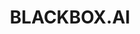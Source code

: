---
title: 'BLACKBOX.AI'
description: 'BLACKBOX.AI is a coding LLM designed to transform the way we build software.'
link: 'https://www.blackbox.ai/'
imageURL: 'https://res.cloudinary.com/dc6mrv5cb/image/upload/v1718796328/personal-resources/ai/www.blackbox.ai__1_kspax3_nr0xyc.webp'
---